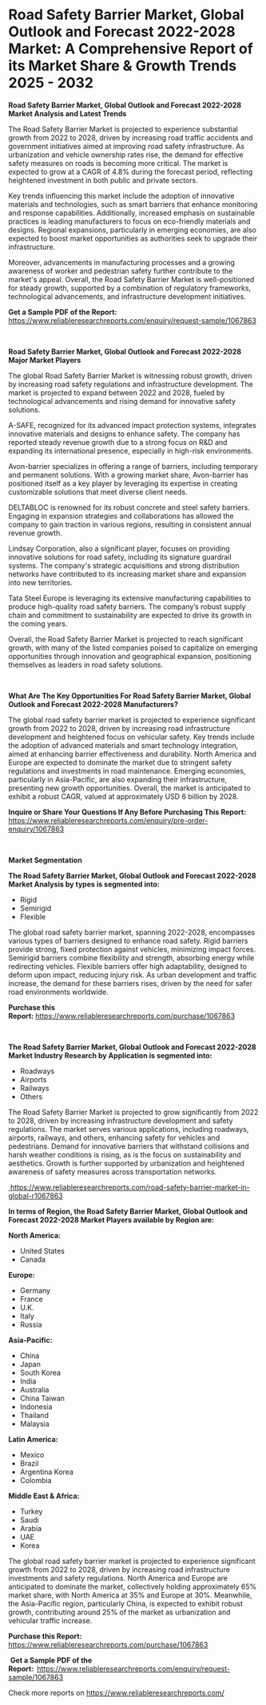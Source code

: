<p><h1>Road Safety Barrier Market, Global Outlook and Forecast 2022-2028 Market: A Comprehensive Report of its Market Share & Growth Trends 2025 - 2032</h1></p><p><strong>Road Safety Barrier Market, Global Outlook and Forecast 2022-2028 Market Analysis and Latest Trends</strong></p>
<p><p>The Road Safety Barrier Market is projected to experience substantial growth from 2022 to 2028, driven by increasing road traffic accidents and government initiatives aimed at improving road safety infrastructure. As urbanization and vehicle ownership rates rise, the demand for effective safety measures on roads is becoming more critical. The market is expected to grow at a CAGR of 4.8% during the forecast period, reflecting heightened investment in both public and private sectors.</p><p>Key trends influencing this market include the adoption of innovative materials and technologies, such as smart barriers that enhance monitoring and response capabilities. Additionally, increased emphasis on sustainable practices is leading manufacturers to focus on eco-friendly materials and designs. Regional expansions, particularly in emerging economies, are also expected to boost market opportunities as authorities seek to upgrade their infrastructure. </p><p>Moreover, advancements in manufacturing processes and a growing awareness of worker and pedestrian safety further contribute to the market's appeal. Overall, the Road Safety Barrier Market is well-positioned for steady growth, supported by a combination of regulatory frameworks, technological advancements, and infrastructure development initiatives.</p></p>
<p><strong>Get a Sample PDF of the Report:&nbsp;</strong> <a href="https://www.reliableresearchreports.com/enquiry/request-sample/1067863?utm_campaign=3322&utm_medium=2&utm_source=Github&utm_content=ia&utm_term=21032025&utm_id=road-safety-barrier-market-global-outlook-and-forecast-2022-2028">https://www.reliableresearchreports.com/enquiry/request-sample/1067863</a></p>
<p>&nbsp;</p>
<p><strong>Road Safety Barrier Market, Global Outlook and Forecast 2022-2028 Major Market Players</strong></p>
<p><p>The global Road Safety Barrier Market is witnessing robust growth, driven by increasing road safety regulations and infrastructure development. The market is projected to expand between 2022 and 2028, fueled by technological advancements and rising demand for innovative safety solutions.</p><p>A-SAFE, recognized for its advanced impact protection systems, integrates innovative materials and designs to enhance safety. The company has reported steady revenue growth due to a strong focus on R&D and expanding its international presence, especially in high-risk environments.</p><p>Avon-barrier specializes in offering a range of barriers, including temporary and permanent solutions. With a growing market share, Avon-barrier has positioned itself as a key player by leveraging its expertise in creating customizable solutions that meet diverse client needs.</p><p>DELTABLOC is renowned for its robust concrete and steel safety barriers. Engaging in expansion strategies and collaborations has allowed the company to gain traction in various regions, resulting in consistent annual revenue growth.</p><p>Lindsay Corporation, also a significant player, focuses on providing innovative solutions for road safety, including its signature guardrail systems. The company's strategic acquisitions and strong distribution networks have contributed to its increasing market share and expansion into new territories.</p><p>Tata Steel Europe is leveraging its extensive manufacturing capabilities to produce high-quality road safety barriers. The company’s robust supply chain and commitment to sustainability are expected to drive its growth in the coming years.</p><p>Overall, the Road Safety Barrier Market is projected to reach significant growth, with many of the listed companies poised to capitalize on emerging opportunities through innovation and geographical expansion, positioning themselves as leaders in road safety solutions.</p></p>
<p>&nbsp;</p>
<p><strong>What Are The Key Opportunities For Road Safety Barrier Market, Global Outlook and Forecast 2022-2028 Manufacturers?</strong></p>
<p><p>The global road safety barrier market is projected to experience significant growth from 2022 to 2028, driven by increasing road infrastructure development and heightened focus on vehicular safety. Key trends include the adoption of advanced materials and smart technology integration, aimed at enhancing barrier effectiveness and durability. North America and Europe are expected to dominate the market due to stringent safety regulations and investments in road maintenance. Emerging economies, particularly in Asia-Pacific, are also expanding their infrastructure, presenting new growth opportunities. Overall, the market is anticipated to exhibit a robust CAGR, valued at approximately USD 6 billion by 2028.</p></p>
<p><strong>Inquire or Share Your Questions If Any Before Purchasing This Report:</strong> <a href="https://www.reliableresearchreports.com/enquiry/pre-order-enquiry/1067863?utm_campaign=3322&utm_medium=2&utm_source=Github&utm_content=ia&utm_term=21032025&utm_id=road-safety-barrier-market-global-outlook-and-forecast-2022-2028">https://www.reliableresearchreports.com/enquiry/pre-order-enquiry/1067863</a></p>
<p>&nbsp;</p>
<p><strong>Market Segmentation</strong></p>
<p><strong>The Road Safety Barrier Market, Global Outlook and Forecast 2022-2028 Market Analysis by types is segmented into:</strong></p>
<p><ul><li>Rigid</li><li>Semirigid</li><li>Flexible</li></ul></p>
<p><p>The global road safety barrier market, spanning 2022-2028, encompasses various types of barriers designed to enhance road safety. Rigid barriers provide strong, fixed protection against vehicles, minimizing impact forces. Semirigid barriers combine flexibility and strength, absorbing energy while redirecting vehicles. Flexible barriers offer high adaptability, designed to deform upon impact, reducing injury risk. As urban development and traffic increase, the demand for these barriers rises, driven by the need for safer road environments worldwide.</p></p>
<p><strong>Purchase this Report:&nbsp;</strong><a href="https://www.reliableresearchreports.com/purchase/1067863?utm_campaign=3322&utm_medium=2&utm_source=Github&utm_content=ia&utm_term=21032025&utm_id=road-safety-barrier-market-global-outlook-and-forecast-2022-2028">https://www.reliableresearchreports.com/purchase/1067863</a></p>
<p>&nbsp;</p>
<p><strong>The Road Safety Barrier Market, Global Outlook and Forecast 2022-2028 Market Industry Research by Application is segmented into:</strong></p>
<p><ul><li>Roadways</li><li>Airports</li><li>Railways</li><li>Others</li></ul></p>
<p><p>The Road Safety Barrier Market is projected to grow significantly from 2022 to 2028, driven by increasing infrastructure development and safety regulations. The market serves various applications, including roadways, airports, railways, and others, enhancing safety for vehicles and pedestrians. Demand for innovative barriers that withstand collisions and harsh weather conditions is rising, as is the focus on sustainability and aesthetics. Growth is further supported by urbanization and heightened awareness of safety measures across transportation networks.</p></p>
<p><a href="https://www.reliableresearchreports.com/road-safety-barrier-market-in-global-r1067863?utm_campaign=3322&utm_medium=2&utm_source=Github&utm_content=ia&utm_term=21032025&utm_id=road-safety-barrier-market-global-outlook-and-forecast-2022-2028">&nbsp;https://www.reliableresearchreports.com/road-safety-barrier-market-in-global-r1067863</a></p>
<p><strong>In terms of Region, the Road Safety Barrier Market, Global Outlook and Forecast 2022-2028 Market Players available by Region are:</strong></p>
<p>
    <p> <strong> North America: </strong>
        <ul>
            <li>United States</li>
            <li>Canada</li>
        </ul>
        </p> 
    <p> <strong> Europe: </strong>
        <ul>
            <li>Germany</li>
            <li>France</li>
            <li>U.K.</li>
            <li>Italy</li>
            <li>Russia</li>
        </ul>
        </p> 
    <p> <strong> Asia-Pacific: </strong>
        <ul>
            <li>China</li>
            <li>Japan</li>
            <li>South Korea</li>
            <li>India</li>
            <li>Australia</li>
            <li>China Taiwan</li>
            <li>Indonesia</li>
            <li>Thailand</li>
            <li>Malaysia</li>
        </ul>
        </p> 
    <p> <strong> Latin America: </strong>
        <ul>
            <li>Mexico</li>
            <li>Brazil</li>
            <li>Argentina Korea</li>
            <li>Colombia</li>
        </ul>
        </p> 
    <p> <strong> Middle East & Africa: </strong>
        <ul>
            <li>Turkey</li>
            <li>Saudi</li>
            <li>Arabia</li>
            <li>UAE</li>
            <li>Korea</li>
        </ul>
    </p>
    </p>
<p><p>The global road safety barrier market is projected to experience significant growth from 2022 to 2028, driven by increasing road infrastructure investments and safety regulations. North America and Europe are anticipated to dominate the market, collectively holding approximately 65% market share, with North America at 35% and Europe at 30%. Meanwhile, the Asia-Pacific region, particularly China, is expected to exhibit robust growth, contributing around 25% of the market as urbanization and vehicular traffic increase.</p></p>
<p><strong>Purchase this Report: </strong><a href="https://www.reliableresearchreports.com/purchase/1067863?utm_campaign=3322&utm_medium=2&utm_source=Github&utm_content=ia&utm_term=21032025&utm_id=road-safety-barrier-market-global-outlook-and-forecast-2022-2028">https://www.reliableresearchreports.com/purchase/1067863</a></p>
<p>&nbsp;<strong>Get a Sample PDF of the Report:&nbsp;&nbsp;</strong><a href="https://www.reliableresearchreports.com/enquiry/request-sample/1067863?utm_campaign=3322&utm_medium=2&utm_source=Github&utm_content=ia&utm_term=21032025&utm_id=road-safety-barrier-market-global-outlook-and-forecast-2022-2028">https://www.reliableresearchreports.com/enquiry/request-sample/1067863</a></p>
<p><strong></strong></p>
<p>Check more reports on <a href="https://www.reliableresearchreports.com/?utm_campaign=3322&utm_medium=2&utm_source=Github&utm_content=ia&utm_term=21032025&utm_id=road-safety-barrier-market-global-outlook-and-forecast-2022-2028">https://www.reliableresearchreports.com/</a></p>